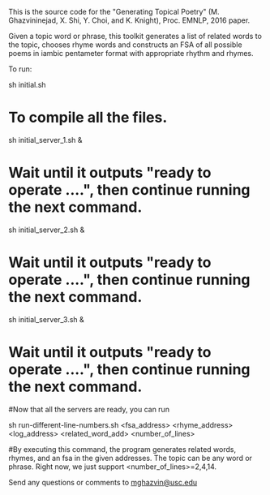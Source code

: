 This is the source code for the "Generating Topical Poetry" (M. Ghazvininejad, X. Shi, Y. Choi, and K. Knight), Proc. EMNLP, 2016 paper.

Given a topic word or phrase, this toolkit generates a list of related words to the topic, chooses rhyme words and constructs an FSA of all possible poems in iambic pentameter format with appropriate rhythm and rhymes. 


To run:

sh initial.sh
# To compile all the files.

sh initial_server_1.sh &
# Wait until it outputs "ready to operate ....", then continue running the next command.

sh initial_server_2.sh &
# Wait until it outputs "ready to operate ....", then continue running the next command.

sh initial_server_3.sh &
# Wait until it outputs "ready to operate ....", then continue running the next command.

#Now that all the servers are ready, you can run

sh run-different-line-numbers.sh  <topic> <fsa_address> <rhyme_address> <log_address> <related_word_add> <number_of_lines>

#By executing this command, the program generates related words, rhymes, and an fsa in the given addresses. The topic can be any word or phrase. Right now, we just support <number_of_lines>=2,4,14.



Send any questions or comments to mghazvin@usc.edu